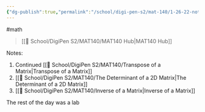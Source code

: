 ```yaml
---
{"dg-publish":true,"permalink":"/school/digi-pen-s2/mat-140/1-26-22-notes/","dgHomeLink":true,"dgPassFrontmatter":false}
---
```


#math 
> [[🏫 School/DigiPen S2/MAT140/MAT140 Hub|MAT140 Hub]]

Notes:
1. Continued [[🏫 School/DigiPen S2/MAT140/Transpose of a Matrix|Transpose of a Matrix]]
2. [[🏫 School/DigiPen S2/MAT140/The Determinant of a 2D Matrix|The Determinant of a 2D Matrix]]
3. [[🏫 School/DigiPen S2/MAT140/Inverse of a Matrix|Inverse of a Matrix]]

The rest of the day was a lab